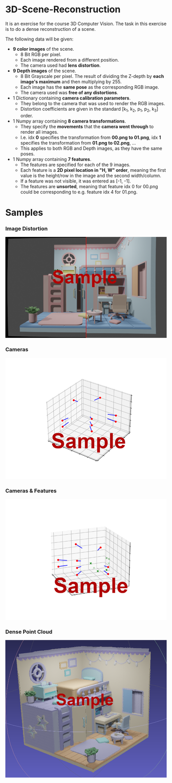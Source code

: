 # 3D-Scene-Reconstruction
It is an exercise for the course 3D Computer Vision. The task in this exercise is to do a dense reconstruction of a scene.

The following data will be given:
- **9 color images** of the scene.
    - 8 Bit RGB per pixel.
    - Each image rendered from a different position.
    - The camera used had **lens distortion**.
- **9 Depth images** of the scene.
    - 8 Bit Grayscale per pixel. The result of dividing the Z-depth by **each image's maximum** and then multiplying by 255.
    - Each image has the **same pose** as the corresponding RGB image.
    - The camera used was **free of any distortions**.
- 1 Dictionary containing **camera calibration parameters**.
    - They belong to the camera that was used to render the RGB images.
    - Distortion coefficients are given in the standard [k<sub>1</sub>, k<sub>2</sub>, p<sub>1</sub>, p<sub>2</sub>, k<sub>3</sub>] order.
- 1 Numpy array containing **8 camera transformations**.
    - They specify the **movements** that the **camera went through** to render all images.
    - I.e. idx **0** specifies the transformation from **00.png to 01.png**, idx **1** specifies the transformation from **01.png to 02.png**, ...
    - This applies to both RGB and Depth images, as they have the same poses.
- 1 Numpy array containing **7 features**.
    - The features are specified for each of the 9 images.
    - Each feature is a **2D pixel location in "H, W" order**, meaning the first value is the height/row in the image and the second width/column.
    - If a feature was not visible, it was entered as [-1, -1].
    - The features are **unsorted**, meaning that feature idx 0 for 00.png could be corresponding to e.g. feature idx 4 for 01.png.

# Samples
### Image Distortion
![title](data/samples/image_distortion.png)
### Cameras
![title](data/samples/cameras.png)
### Cameras & Features
![title](data/samples/features.png)
### Dense Point Cloud
![title](data/samples/dense_point_cloud.png)

